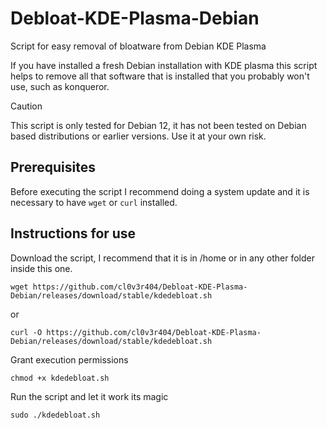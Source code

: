 # Debloat-KDE-Plasma-Debian
Script for easy removal of bloatware from Debian KDE Plasma

If you have installed a fresh Debian installation with KDE plasma this script helps to remove all that software that is installed that you probably won't use, such as konqueror.
> [!CAUTION]
>  This script is only tested for Debian 12, it has not been tested on Debian based distributions or earlier versions. Use it at your own risk.

## Prerequisites
Before executing the script I recommend doing a system update and it is necessary to have `wget` or `curl` installed.

## Instructions for use
Download the script, I recommend that it is in /home or in any other folder inside this one. 
```
wget https://github.com/cl0v3r404/Debloat-KDE-Plasma-Debian/releases/download/stable/kdedebloat.sh
```
or
```
curl -O https://github.com/cl0v3r404/Debloat-KDE-Plasma-Debian/releases/download/stable/kdedebloat.sh
```

Grant execution permissions
```
chmod +x kdedebloat.sh
```

Run the script and let it work its magic
```
sudo ./kdedebloat.sh
```


